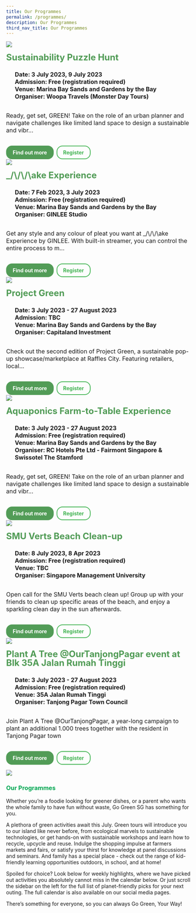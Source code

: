 ```yaml
---
title: Our Programmes
permalink: /programmes/
description: Our Programmes
third_nav_title: Our Programmes
---
```

<style>
	.row {
		gap: 1rem;
		flex-wrap: wrap;
	}
	
	.programmes__item {
		flex: 0 1 calc(33% - 0.5rem) !important;
		display: flex;
		flex-direction: column;
		justify-content: space-between;
	}
	
	.programmes__item___header > img {
		margin: 0
		width: 100%
	}
	
	.programmes__item__header > h2 {
		color: black;
		font-size: 1.5rem;
		line-height: 1.5rem;
		margin: 1rem 0 0.5rem;
		font-weight: bold;
		color: #509b55;
	}
	
	.programmes__item__detail > ul {
		display: flex;
		flex-direction: column;
		list-style-type: none;
		margin: 1rem 0;
	}
	
	.programmes__item__detail > ul > li {
		margin: 0;
		font-size: 1rem;
		line-height: 1.25;
	}
	
	.programmes__item__detail > ul > li:last-child {
		margin: 0;
	}
	
	.programmes__item__body > p {
		font-size: 1rem;
		line-height: 1.25;
	}
	
	.programmes__item__actions {
		display: flex;
		align-items: center;
		margin-top: 1rem;
		gap: 0.5rem;
	}
	
	.programmes__item__actions > a {
		border: 2px solid black;
		padding: 0.5rem 1rem;
		height: fit-content;
		border-radius: 1rem;
		background-color: transparent;
		cursor: pointer;
		font-weight: bold;
		text-decoration: none;
		margin-bottom: 0;
	}
	
	.programmes__item__actions > .button-primary {
		background-color: #529c57;
		border: 2px solid #529c57;
		color: white !important;
	}
	
	.programmes__item__actions > .button-secondary {
		border: 2px solid #43b453;
		color: #43b453 !important;
	}
</style>

<div class="row">
	<div class="programmes__item col is-one-third">
		<div class="programmes__item__header">
			<img src="/images/Programmes/sustainability-puzzle-hunt.png">
			<h2>Sustainability Puzzle Hunt</h2>
		</div>
		<div class="programmes__item__detail">
			<ul>
				<li><strong>Date: 3 July 2023, 9 July 2023</strong></li>
				<li><strong>Admission: Free (registration required)</strong></li>
				<li><strong>Venue: Marina Bay Sands and Gardens by the Bay</strong></li>
				<li><strong>Organiser: Woopa Travels (Monster Day Tours)</strong></li>
			</ul>
		</div>
		<div class="programmes__item__body">
			<p>Ready, get set, GREEN! Take on the role of an urban planner and navigate challenges like limited land space to  design a sustainable and vibr...
		</p></div>
		<div class="programmes__item__actions">
			<a href="/programmes/sustainability-puzzle-hunt/" class="button-primary">Find out more</a>
			<a class="button-secondary">Register</a>
		</div>
	</div>
	<div class="programmes__item col is-one-third">
		<div class="programmes__item__header">
			<img src="/images/Programmes/make-experience.png">
			<h2>_/\/\/\ake Experience</h2>
		</div>
		<div class="programmes__item__detail">
			<ul>
				<li><strong>Date: 7 Feb 2023, 3 July 2023</strong></li>
				<li><strong>Admission: Free (registration required)</strong></li>
				<li><strong>Venue: Marina Bay Sands and Gardens by the Bay</strong></li>
				<li><strong>Organiser: GINLEE Studio</strong></li>
			</ul>
		</div>
		<div class="programmes__item__body">
			<p>Get any style and any colour of pleat you want at _/\/\/\ake Experience by GINLEE. With built-in streamer, you can control the entire process to m...
		</p></div>
		<div class="programmes__item__actions">
				<a class="button-primary">Find out more</a>
			<a class="button-secondary">Register</a>
		</div>
	</div>
	<div class="programmes__item col is-one-third">
		<div class="programmes__item__header">
			<img src="/images/Programmes/project-green.png">
			<h2>Project Green</h2>
		</div>
		<div class="programmes__item__detail">
			<ul>
				<li><strong>Date: 3 July 2023 - 27 August 2023</strong></li>
				<li><strong>Admission: TBC</strong></li>
				<li><strong>Venue: Marina Bay Sands and Gardens by the Bay</strong></li>
				<li><strong>Organiser: Capitaland Investment</strong></li>
			</ul>
		</div>
		<div class="programmes__item__body">
			<p>Check out the second edition of Project Green, a sustainable pop-up showcase/marketplace at Raffles City. Featuring retailers, local...
		</p></div>
		<div class="programmes__item__actions">
			<a class="button-primary">Find out more</a>
			<a class="button-secondary">Register</a>
		</div>
	</div>
	<div class="programmes__item col is-one-third">
		<div class="programmes__item__header">
			<img src="/images/Programmes/aquaponic.png">
			<h2>Aquaponics Farm-to-Table Experience</h2>
		</div>
		<div class="programmes__item__detail">
			<ul>
				<li><strong>Date: 3 July 2023 - 27 August 2023</strong></li>
				<li><strong>Admission: Free (registration required)</strong></li>
				<li><strong>Venue: Marina Bay Sands and Gardens by the Bay</strong></li>
				<li><strong>Organiser: RC Hotels Pte Ltd - Fairmont Singapore &amp; Swissotel The Stamford</strong></li>
			</ul>
		</div>
		<div class="programmes__item__body">
			<p>Ready, get set, GREEN! Take on the role of an urban planner and navigate challenges like limited land space to design a sustainable and vibr...
		</p></div>
		<div class="programmes__item__actions">
			<a class="button-primary">Find out more</a>
			<a class="button-secondary">Register</a>
		</div>
	</div>
	<div class="programmes__item col is-one-third">
		<div class="programmes__item__header">
			<img src="/images/Programmes/clean-up.png">
			<h2>SMU Verts Beach Clean-up</h2>
		</div>
		<div class="programmes__item__detail">
			<ul>
				<li><strong>Date: 8 July 2023, 8 Apr 2023</strong></li>
				<li><strong>Admission: Free (registration required)</strong></li>
				<li><strong>Venue: TBC</strong></li>
				<li><strong>Organiser: Singapore Management University</strong></li>
			</ul>
		</div>
		<div class="programmes__item__body">
			<p>Open call for the SMU Verts beach clean up! Group up with your friends to clean up specific areas of the beach, and enjoy a sparkling clean day in the sun afterwards.
		</p></div>
		<div class="programmes__item__actions">
			<a class="button-primary">Find out more</a>
			<a class="button-secondary">Register</a>
		</div>
	</div>
	<div class="programmes__item col is-one-third">
		<div class="programmes__item__header">
			<img src="/images/Programmes/plant-a-tree.png">
			<h2>Plant A Tree @OurTanjongPagar event at Blk 35A Jalan Rumah Tinggi</h2>
		</div>
		<div class="programmes__item__detail">
			<ul>
				<li><strong>Date: 3 July 2023 - 27 August 2023</strong></li>
				<li><strong>Admission: Free (registration required)</strong></li>
				<li><strong>Venue: 35A Jalan Rumah Tinggi</strong></li>
				<li><strong>Organiser: Tanjong Pagar Town Council</strong></li>
			</ul>
		</div>
		<div class="programmes__item__body">
			<p>Join Plant A Tree @OurTanjongPagar, a year-long campaign to plant an additional 1.000 trees together with the resident in Tanjong Pagar town
		</p></div>
		<div class="programmes__item__actions">
			<a class="button-primary">Find out more</a>
			<a class="button-secondary">Register</a>
		</div>
	</div>
</div>

![](/images/our-programmes.png)
### <span class="tx-green">Our Programmes</span>

Whether you’re a foodie looking for greener dishes, or a parent who wants the whole family to have fun without waste, Go Green SG has something for you.

A plethora of green activities await this July. Green tours will introduce you to our island like never before, from ecological marvels to sustainable technologies, or get hands-on with sustainable workshops and learn how to recycle, upcycle and reuse. Indulge the shopping impulse at farmers markets and fairs, or satisfy your thirst for knowledge at panel discussions and seminars. And family has a special place - check out the range of kid-friendly learning opportunities outdoors, in school, and at home!

Spoiled for choice? Look below for weekly highlights, where we have picked out activities you absolutely cannot miss in the calendar below. Or just scroll the sidebar on the left for the full list of planet-friendly picks for your next outing. The full calendar is also available on our social media pages.

There’s something for everyone, so you can always Go Green, Your Way!

<style>
	.tx-green { color: #00A651; }
	.tx-light-green { color: #A9CB5A; }
	.tx-dark-green { color: #52A057; }
	.tx-blue { color: #71B4DA; }
	.tx-gray { color: #9B9B9B; }
	.tx-brown { color: #8B572A; }
</style>
